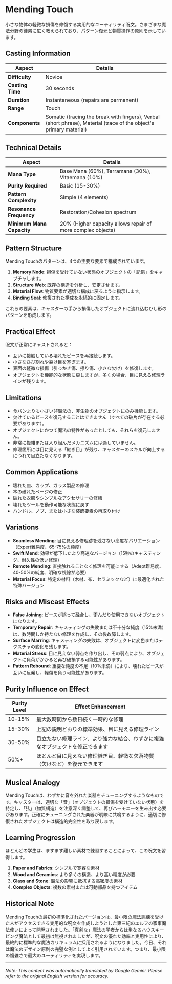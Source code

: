 # **Mending Touch**

小さな物体の軽微な損傷を修復する実用的なユーティリティ呪文。さまざまな魔法分野の徒弟に広く教えられており、パターン復元と物質操作の原則を示しています。

## Casting Information

| Aspect | Details |
|--------|---------|
| **Difficulty** | Novice |
| **Casting Time** | 30 seconds |
| **Duration** | Instantaneous (repairs are permanent) |
| **Range** | Touch |
| **Components** | Somatic (tracing the break with fingers), Verbal (short phrase), Material (trace of the object's primary material) |

## Technical Details

| Aspect | Details |
|--------|---------|
| **Mana Type** | Base Mana (60%), Terramana (30%), Vitaemana (10%) |
| **Purity Required** | Basic (15-30%) |
| **Pattern Complexity** | Simple (4 elements) |
| **Resonance Frequency** | Restoration/Cohesion spectrum |
| **Minimum Mana Capacity** | 20% (Higher capacity allows repair of more complex objects) |

## Pattern Structure

Mending Touchのパターンは、4つの主要な要素で構成されています。
1. **Memory Node**: 損傷を受けていない状態のオブジェクトの「記憶」をキャプチャします。
2. **Structure Web**: 既存の構造を分析し、安定させます。
3. **Material Flow**: 物質要素が適切な構成に戻るように指示します。
4. **Binding Seal**: 修復された構成を永続的に固定します。

これらの要素は、キャスターの手から損傷したオブジェクトに流れ込むひし形のパターンを形成します。

## Practical Effect

呪文が正常にキャストされると：
- 互いに接触している壊れたピースを再接続します。
- 小さなひび割れや裂け目を塞ぎます。
- 表面の軽微な損傷（引っかき傷、擦り傷、小さな欠け）を修復します。
- オブジェクトを機能的な状態に戻しますが、多くの場合、目に見える修理ラインが残ります。

## Limitations

- 食パンよりも小さい非魔法の、非生物のオブジェクトにのみ機能します。
- 欠けているピースを復元することはできません（すべての破片が存在する必要があります）。
- オブジェクトにかつて魔法の特性があったとしても、それらを復元しません。
- 非常に複雑または入り組んだメカニズムには適していません。
- 修理箇所には目に見える「継ぎ目」が残り、キャスターのスキルが向上するにつれて目立たなくなります。

## Common Applications

- 壊れた皿、カップ、ガラス製品の修理
- 本の破れたページの修正
- 破れた衣服やシンプルなアクセサリーの修繕
- 壊れたツールを動作可能な状態に戻す
- ハンドル、ノブ、または小さな装飾要素の再取り付け

## Variations

- **Seamless Mending**: 目に見える修理跡を残さない高度なバリエーション（Expert難易度、65-75%の純度）
- **Swift Mend**: 効果が低下したより高速なバージョン（15秒のキャスティング、耐久性の低い修理）
- **Remote Mending**: 直接触れることなく修理を可能にする（Adept難易度、40-50%の純度、明確な視線が必要）
- **Material Focus**: 特定の材料（木材、布、セラミックなど）に最適化された特殊バージョン

## Risks and Miscast Effects

- **False Joining**: ピースが誤って融合し、歪んだり使用できないオブジェクトになります。
- **Temporary Repair**: キャスティングの失敗または不十分な純度（15%未満）は、数時間しか持たない修理を作成し、その後故障します。
- **Surface Marring**: キャスティングの失敗は、オブジェクトに変色またはテクスチャの変化を残します。
- **Material Stress**: 目に見えない弱点を作り出し、その弱点により、オブジェクトに負荷がかかると再び破損する可能性があります。
- **Pattern Rebound**: 重要な純度の不足（10%未満）により、壊れたピースが互いに反発し、軽傷を負う可能性があります。

## Purity Influence on Effect

| Purity Level | Effect Enhancement |
|--------------|---------------------|
| 10-15% | 最大数時間から数日続く一時的な修理 |
| 15-30% | 上記の説明どおりの標準効果、目に見える修理ライン |
| 30-50% | 目立たない修理ライン、より強力な結合、わずかに複雑なオブジェクトを修正できます |
| 50%+ | ほとんど目に見えない修理継ぎ目、軽微な欠落物質（欠けなど）を復元できます |

## Musical Analogy

Mending Touchは、わずかに音を外れた楽器をチューニングするようなものです。キャスターは、適切な「音」（オブジェクトの損傷を受けていない状態）を特定し、「弦」（物質構造）を注意深く調整して、再びハーモニーを生み出す必要があります。正確にチューニングされた楽器が明瞭に共鳴するように、適切に修復されたオブジェクトは構造的完全性を取り戻します。

## Learning Progression

ほとんどの学生は、ますます難しい素材で練習することによって、この呪文を習得します。
1. **Paper and Fabrics**: シンプルで寛容な素材
2. **Wood and Ceramics**: より多くの構造、より高い精度が必要
3. **Glass and Stone**: 魔法の影響に抵抗する高密度の素材
4. **Complex Objects**: 複数の素材または可動部品を持つアイテム

## Historical Note

Mending Touchの最初の標準化されたバージョンは、最小限の魔法訓練を受けた人がアクセスできる実用的な呪文を作成しようとした第三紀のエルフの家事魔法使いによって開発されました。「真剣な」魔法の学者からは単なるハウスキーピング魔法として最初は無視されましたが、呪文の優れた効率と実用性により、最終的に標準的な魔法カリキュラムに採用されるようになりました。今日、それは魔法のデザイン原則の完璧な例としてよく引用されています。つまり、最小限の複雑さで最大のユーティリティを実現します。


---
_Note: This content was automatically translated by Google Gemini. Please refer to the original English version for accuracy._